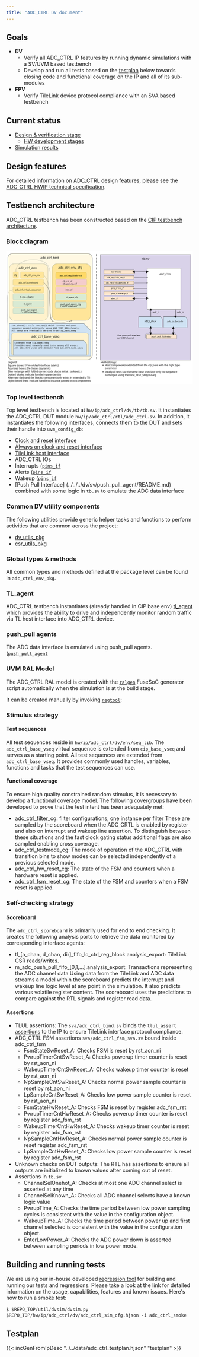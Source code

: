 ```yaml
---
title: "ADC_CTRL DV document"
---
```


## Goals
* **DV**
  * Verify all ADC_CTRL IP features by running dynamic simulations with a SV/UVM based testbench
  * Develop and run all tests based on the [testplan](#testplan) below towards closing code and functional coverage on the IP and all of its sub-modules
* **FPV**
  * Verify TileLink device protocol compliance with an SVA based testbench

## Current status
* [Design & verification stage](../../../README.md)
  * [HW development stages](../../../../doc/project_governance/development_stages.md)
* [Simulation results](https://reports.opentitan.org/hw/ip/adc_ctrl/dv/latest/report.html)

## Design features
For detailed information on ADC_CTRL design features, please see the [ADC_CTRL HWIP technical specification]().

## Testbench architecture
ADC_CTRL testbench has been constructed based on the [CIP testbench architecture](../../../dv/sv/cip_lib/README.md).

### Block diagram
![Block diagram](./doc/tb.svg)

### Top level testbench
Top level testbench is located at `hw/ip/adc_ctrl/dv/tb/tb.sv`. It instantiates the ADC_CTRL DUT module `hw/ip/adc_ctrl/rtl/adc_ctrl.sv`.
In addition, it instantiates the following interfaces, connects them to the DUT and sets their handle into `uvm_config_db`:
* [Clock and reset interface](../../../dv/sv/common_ifs/README.md)
* [Always on clock and reset interface](../../../dv/sv/common_ifs/README.md)
* [TileLink host interface](../../../dv/sv/tl_agent/README.md)
* ADC_CTRL IOs
* Interrupts ([`pins_if`](../../../dv/sv/common_ifs/README.md)
* Alerts ([`pins_if`](../../../dv/sv/common_ifs/README.md)
* Wakeup ([`pins_if`](../../../dv/sv/common_ifs/README.md)
* [Push Pull Interface] (../../../dv/sv/push_pull_agent/README.md) combined with some logic in `tb.sv` to emulate the ADC data interface

### Common DV utility components
The following utilities provide generic helper tasks and functions to perform activities that are common across the project:
* [dv_utils_pkg](../../../dv/sv/dv_utils/README.md)
* [csr_utils_pkg](../../../dv/sv/csr_utils/README.md)

### Global types & methods
All common types and methods defined at the package level can be found in
`adc_ctrl_env_pkg`.

### TL_agent
ADC_CTRL testbench instantiates (already handled in CIP base env) [tl_agent](../../../dv/sv/tl_agent/README.md)
which provides the ability to drive and independently monitor random traffic via
TL host interface into ADC_CTRL device.

### push_pull agents
The ADC data interface is emulated using push_pull agents. ([`push_pull_agent`](../../../dv/sv/push_pull_agent/README.md)

### UVM RAL Model
The ADC_CTRL RAL model is created with the [`ralgen`](../../../dv/tools/ralgen/README.md) FuseSoC generator script automatically when the simulation is at the build stage.

It can be created manually by invoking [`regtool`](../../../../util/reggen/doc/setup_and_use.md):

### Stimulus strategy
#### Test sequences
All test sequences reside in `hw/ip/adc_ctrl/dv/env/seq_lib`.
The `adc_ctrl_base_vseq` virtual sequence is extended from `cip_base_vseq` and serves as a starting point.
All test sequences are extended from `adc_ctrl_base_vseq`.
It provides commonly used handles, variables, functions and tasks that the test sequences can use.


#### Functional coverage
To ensure high quality constrained random stimulus, it is necessary to develop a functional coverage model.
The following covergroups have been developed to prove that the test intent has been adequately met:
* adc_ctrl_filter_cg: filter configurations, one instance per filter
These are sampled by the scoreboard when the ADC_CRTL is enabled by register and also on interrupt
and  wakeup line assertion. To distinguish between these situations and the fast clock gating
status additional flags are also sampled enabling cross coverage.
* adc_ctrl_testmode_cg: The mode of operation of the ADC_CTRL with transition bins to show modes can be selected
independently of a previous selected mode.
* adc_ctrl_hw_reset_cg: The state of the FSM and counters when a hardware reset is applied.
* adc_ctrl_fsm_reset_cg: The state of the FSM and counters when a FSM reset is applied.

### Self-checking strategy
#### Scoreboard
The `adc_ctrl_scoreboard` is primarily used for end to end checking.
It creates the following analysis ports to retrieve the data monitored by corresponding interface agents:
* tl_[a_chan, d_chan, dir]_fifo_lc_ctrl_reg_block.analysis_export: TileLink CSR reads/writes.
* m_adc_push_pull_fifo_[0,1,...].analysis_export: Transactions representing the ADC channel data
Using data from the TileLink and ADC data streams a model within the scoreboard predicts the interrupt and
wakeup line logic level at any point in the simulation. It also predicts various volatile register content.
The scoreboard uses the predictions to compare against the RTL signals and register read data.

#### Assertions
* TLUL assertions: The `sva/adc_ctrl_bind.sv` binds the `tlul_assert` [assertions](../../tlul/doc/TlulProtocolChecker.md) to the IP to ensure TileLink interface protocol compliance.
* ADC_CTRL FSM assertions `sva/adc_ctrl_fsm_sva.sv` bound inside adc_ctrl_fsm
  * FsmStateSwReset_A: Checks FSM is reset by rst_aon_ni
  * PwrupTimerCntSwReset_A: Checks powerup timer counter is reset by rst_aon_ni
  * WakeupTimerCntSwReset_A: Checks wakeup timer counter is reset by rst_aon_ni
  * NpSampleCntSwReset_A: Checks normal power sample counter is reset by rst_aon_ni
  * LpSampleCntSwReset_A: Checks low power sample counter is reset by rst_aon_ni
  * FsmStateHwReset_A: Checks FSM is reset by  register adc_fsm_rst
  * PwrupTimerCntHwReset_A: Checks powerup timer counter is reset by register adc_fsm_rst
  * WakeupTimerCntHwReset_A: Checks wakeup timer counter is reset by register adc_fsm_rst
  * NpSampleCntHwReset_A: Checks normal power sample counter is reset register adc_fsm_rst
  * LpSampleCntHwReset_A: Checks low power sample counter is reset by register adc_fsm_rst
* Unknown checks on DUT outputs: The RTL has assertions to ensure all outputs are
initialized to known values after coming out of reset.
* Assertions in `tb.sv`
  * ChannelSelOnehot_A: Checks at most one ADC channel select is asserted at any time
  * ChannelSelKnown_A: Checks all ADC channel selects have a known logic value
  * PwrupTime_A: Checks the time period between low power sampling cycles is consistent
  with the value in the configuration object.
  * WakeupTime_A: Checks the time period between power up and first channel selected
  is consistent with the value in the configuration object.
  * EnterLowPower_A: Checks the ADC power down is asserted between sampling periods in
  low power mode.


## Building and running tests
We are using our in-house developed [regression tool](../../../../util/dvsim/README.md) for building and running our tests and regressions.
Please take a look at the link for detailed information on the usage, capabilities, features and known issues.
Here's how to run a smoke test:
```console
$ $REPO_TOP/util/dvsim/dvsim.py $REPO_TOP/hw/ip/adc_ctrl/dv/adc_ctrl_sim_cfg.hjson -i adc_ctrl_smoke
```

## Testplan
{{< incGenFromIpDesc "../../data/adc_ctrl_testplan.hjson" "testplan" >}}
